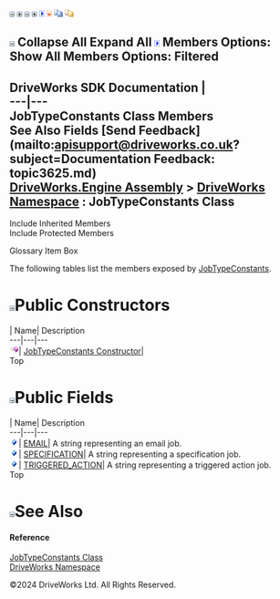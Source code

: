 ![](dotnetimages/collapse.gif) ![](dotnetimages/expand.gif) ![](dotnetimages/collapse.gif) ![](dotnetimages/expand.gif) ![](dotnetimages/drpdown.gif) ![](dotnetimages/drpdown_orange.gif) ![](dotnetimages/copycode.gif) ![](dotnetimages/copycodeHighlight.gif)

![](dotnetimages/collapse.gif) Collapse All Expand All ![](dotnetimages/drpdown.gif) Members Options: Show All  Members Options: Filtered   
---  
DriveWorks SDK Documentation  |   
---|---  
JobTypeConstants Class Members   
See Also Fields [Send Feedback](mailto:apisupport@driveworks.co.uk?subject=Documentation Feedback: topic3625.md)  
[DriveWorks.Engine Assembly](topic2156.md) > [DriveWorks Namespace](topic2159.md) : JobTypeConstants Class  
---  
  
Include Inherited Members    
Include Protected Members  


Glossary Item Box

The following tables list the members exposed by [JobTypeConstants](topic3625.md).

# ![](dotnetimages/collapse.gif)Public Constructors

| Name| Description  
---|---|---  
![Public Constructor](dotnetimages/publicConstructor.gif)| [JobTypeConstants Constructor](topic3631.md)|   
Top

# ![](dotnetimages/collapse.gif)Public Fields

| Name| Description  
---|---|---  
![Public Field](dotnetimages/publicField.gif)| [EMAIL](topic3632.md)| A string representing an email job.   
![Public Field](dotnetimages/publicField.gif)| [SPECIFICATION](topic3633.md)| A string representing a specification job.   
![Public Field](dotnetimages/publicField.gif)| [TRIGGERED_ACTION](topic3634.md)| A string representing a triggered action job.   
Top

# ![](dotnetimages/collapse.gif)See Also

#### Reference

[JobTypeConstants Class](topic3625.md)   
[DriveWorks Namespace](topic2159.md)

©2024 DriveWorks Ltd. All Rights Reserved.
